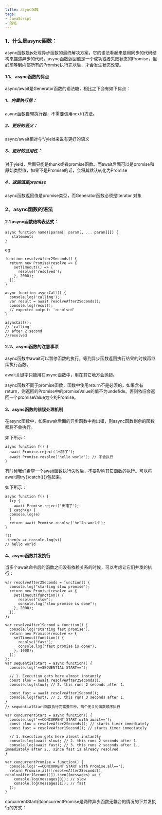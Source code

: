 ```yaml
---
title: async函数
tags: 
- JavaScript
- 随笔
---
```

### 1、什么是async函数：

async函数是js处理异步函数的最终解决方案，它的语法看起来是用同步的代码结构来描述异步的代码。async函数返回值是一个成功或者失败状态的Promise，但必须等到内部所有的Promise执行完以后，才会发生状态改变。

#### 1.1、 async函数的优点
async/await是Generator函数的语法糖，相比之下会有如下优点：

##### 1、内置执行器：

async函数自带执行器，不需要调用next()方法。

##### 2、更好的语义：

async/await相对与*/yield来说有更好的语义

##### 3、更好的适用性：
对于yield，后面只能是thunk或者promise函数。而await后面可以是promise和原始类型值，如果不是Promise的话，会将其默认转化为Promise

##### 4、返回值是promise
async函数返回值是promise类型，而Generator函数必须是Iterator 对象
<!--more-->
### 2、async函数的语法
#### 2.1 async函数结构表达式：

```
async function name([param[, param[, ... param]]]) {
   statements
}
```
eg:

```
function resolveAfter2Seconds() {
  return new Promise(resolve => {
    setTimeout(() => {
      resolve('resolved');
    }, 2000);
  });
}

async function asyncCall() {
  console.log('calling');
  var result = await resolveAfter2Seconds();
  console.log(result);
  // expected output: 'resolved'
}

asyncCall();
// 'calling'
// after 2 second
//resolved 
```
#### 2.2、async函数的注意事项
async函数中await可以暂停函数的执行，等到异步函数返回执行结果的时候再继续执行函数。

await关键字只能用在async函数中，用在其它地方会抛错。

async函数不同于promise函数，函数中使用return不是必须的，如果含有return，则返回的Promise中的promiseValue的值不为undefide。否则依旧会返回一个promiseValue为空的Promise。

#### 3、async函数的错误处理机制

在async函数中，如果await后面的异步函数中抛出错，则async函数剩余的函数都将不会执行。

如下所示：
```
async function f() {
  await Promise.reject('出错了');
  await Promise.resolve('hello world'); // 不会执行
}
```
有时候我们希望一个await函数执行失败后，不要影响其它函数的执行。可以将await用try{}catch(){}包起来。

如下所示：
```
async function f() {
  try {
    await Promise.reject('出错了');
  } catch(e) {
  console.log(e)
  }
  return await Promise.resolve('hello world');
}

f()
.then(v => console.log(v))
// hello world

```
#### 4、async函数并发执行
当多个await命令后的函数之间没有依赖关系的时候，可以考虑让它们并发的执行：

```
var resolveAfter2Seconds = function() {
  console.log("starting slow promise");
  return new Promise(resolve => {
    setTimeout(function() {
      resolve("slow");
      console.log("slow promise is done");
    }, 2000);
  });
};

var resolveAfter1Second = function() {
  console.log("starting fast promise");
  return new Promise(resolve => {
    setTimeout(function() {
      resolve("fast");
      console.log("fast promise is done");
    }, 1000);
  });
};
var sequentialStart = async function() {
  console.log('==SEQUENTIAL START==');

  // 1. Execution gets here almost instantly
  const slow = await resolveAfter2Seconds();
  console.log(slow); // 2. this runs 2 seconds after 1.

  const fast = await resolveAfter1Second();
  console.log(fast); // 3. this runs 3 seconds after 1.
}
// sequentialStart函数执行完需要三秒，两个无关的函数顺序执行

var concurrentStart = async function() {
  console.log('==CONCURRENT START with await==');
  const slow = resolveAfter2Seconds(); // starts timer immediately
  const fast = resolveAfter1Second(); // starts timer immediately

  // 1. Execution gets here almost instantly
  console.log(await slow); // 2. this runs 2 seconds after 1.
  console.log(await fast); // 3. this runs 2 seconds after 1., immediately after 2., since fast is already resolved
}

var concurrentPromise = function() {
  console.log('==CONCURRENT START with Promise.all==');
  return Promise.all([resolveAfter2Seconds(), resolveAfter1Second()]).then((messages) => {
    console.log(messages[0]); // slow
    console.log(messages[1]); // fast
  });
}
```
concurrentStart和concurrentPromise是两种异步函数无耦合的情况的下并发执行的方式：




